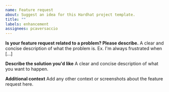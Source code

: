```yaml
---
name: Feature request
about: Suggest an idea for this Hardhat project template.
title: ""
labels: enhancement
assignees: pcaversaccio
---
```


**Is your feature request related to a problem? Please describe.**
A clear and concise description of what the problem is. Ex. I'm always frustrated when [...]

**Describe the solution you'd like**
A clear and concise description of what you want to happen.

**Additional context**
Add any other context or screenshots about the feature request here.
